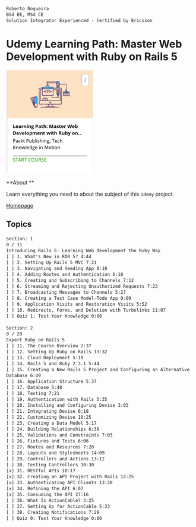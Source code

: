 ```
Roberto Nogueira  
BSd EE, MSd CE
Solution Integrator Experienced - Certified by Ericsson
```
# Udemy Learning Path: Master Web Development with Ruby on Rails 5

![udemy image](images/udemy.png)

**About **

Learn everything you need to about the subject of this `Udemy` project.

[Homepage](https://www.udemy.com/learning-path-master-web-development-with-ruby-on-rails-5/learn/v4/content)

## Topics
```
Section: 1
0 / 11
Introducing Rails 5: Learning Web Development the Ruby Way
[ ] 1. What's New in ROR 5? 4:44
[ ] 2. Setting Up Rails 5 MVC 7:21
[ ] 3. Navigating and Seeding App 8:18
[ ] 4. Adding Routes and Authentication 6:10
[ ] 5. Creating and Subscribing to Channels 7:12
[ ] 6. Streaming and Rejecting Unauthorized Requests 7:23
[ ] 7. Broadcasting Messages to Channels 5:27
[ ] 8. Creating a Test Case Model-Todo App 9:09
[ ] 9. Application Visits and Restoration Visits 5:52
[ ] 10. Redirects, Forms, and Deletion with Turbolinks 11:07
[ ] Quiz 1: Test Your Knowledge 0:00

Section: 2
0 / 29
Expert Ruby on Rails 5
[ ] 11. The Course Overview 2:37
[ ] 12. Setting Up Ruby on Rails 13:32
[ ] 13. Cloud Deployment 5:19
[ ] 14. Rails 5 and Ruby 2.3.1 5:44
[ ] 15. Creating a New Rails 5 Project and Configuring an Alternative Database 6:49
[ ] 16. Application Structure 5:37
[ ] 17. Database 5:48
[ ] 18. Testing 7:21
[ ] 19. Authentication with Rails 5:35
[ ] 20. Installing and Configuring Devise 3:03
[ ] 21. Integrating Devise 6:18
[ ] 22. Customizing Devise 10:25
[ ] 23. Creating a Data Model 5:17
[ ] 24. Building Relationships 6:30
[ ] 25. Validations and Constraints 7:03
[ ] 26. Fixtures and Tests 6:06
[ ] 27. Routes and Resources 7:20
[ ] 28. Layouts and Stylesheets 14:09
[ ] 29. Controllers and Actions 13:12
[ ] 30. Testing Controllers 10:30
[x] 31. RESTful APIs 10:17
[x] 32. Creating an API Project with Rails 12:25
[x] 33. Authenticating API Clients 13:28
[x] 34. Refining the API 6:07
[x] 35. Consuming the API 27:16
[ ] 36. What Is ActionCable? 3:25
[ ] 37. Setting Up for ActionCable 5:33
[ ] 38. Creating Notifications 7:29
[ ] Quiz 0: Test Your Knowledge 0:00
```

